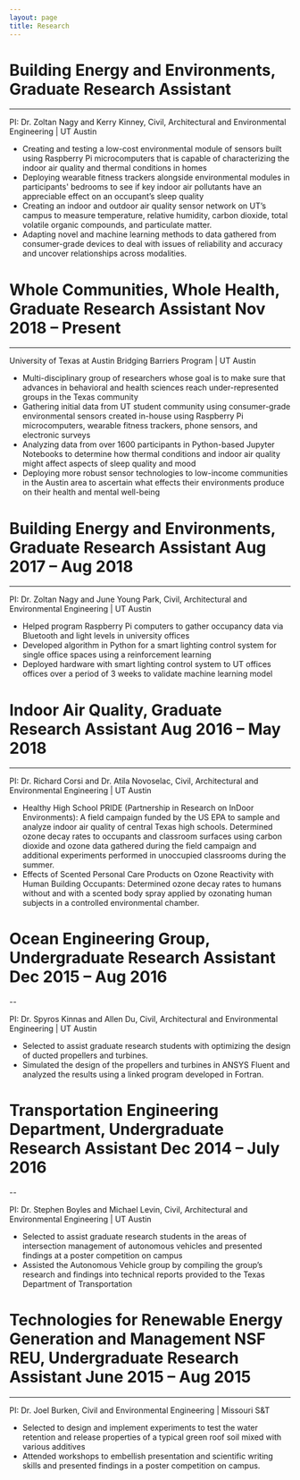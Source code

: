 ```yaml
---
layout: page
title: Research
---
```


# Building Energy and Environments, Graduate Research Assistant

---

PI: Dr. Zoltan Nagy and Kerry Kinney, Civil, Architectural and Environmental Engineering | UT Austin
* Creating and testing a low-cost environmental module of sensors built using Raspberry Pi microcomputers that is capable of characterizing the indoor air quality and thermal conditions in homes
* Deploying wearable fitness trackers alongside environmental modules in participants' bedrooms to see if key indoor air pollutants have an appreciable effect on an occupant’s sleep quality
* Creating an indoor and outdoor air quality sensor network on UT’s campus to measure temperature, relative humidity, carbon dioxide, total volatile organic compounds, and particulate matter.
* Adapting novel and machine learning methods to data gathered from consumer-grade devices to deal with issues of reliability and accuracy and uncover relationships across modalities.

# Whole Communities, Whole Health, Graduate Research Assistant Nov 2018 – Present

---

University of Texas at Austin Bridging Barriers Program | UT Austin
* Multi-disciplinary group of researchers whose goal is to make sure that advances in behavioral and health sciences
reach under-represented groups in the Texas community
* Gathering initial data from UT student community using consumer-grade environmental sensors created in-house using
Raspberry Pi microcomputers, wearable fitness trackers, phone sensors, and electronic surveys
* Analyzing data from over 1600 participants in Python-based Jupyter Notebooks to determine how thermal
conditions and indoor air quality might affect aspects of sleep quality and mood
* Deploying more robust sensor technologies to low-income communities in the Austin area to ascertain what
effects their environments produce on their health and mental well-being

# Building Energy and Environments, Graduate Research Assistant Aug 2017 – Aug 2018

---

PI: Dr. Zoltan Nagy and June Young Park, Civil, Architectural and Environmental Engineering | UT Austin
* Helped program Raspberry Pi computers to gather occupancy data via Bluetooth and light levels in university offices
* Developed algorithm in Python for a smart lighting control system for single office spaces using a reinforcement learning
* Deployed hardware with smart lighting control system to UT offices offices over a period of 3 weeks to validate machine learning model

# Indoor Air Quality, Graduate Research Assistant Aug 2016 – May 2018

---

PI: Dr. Richard Corsi and Dr. Atila Novoselac, Civil, Architectural and Environmental Engineering | UT Austin
* Healthy High School PRIDE (Partnership in Research on InDoor Environments): A field campaign funded by
the US EPA to sample and analyze indoor air quality of central Texas high schools. Determined ozone decay rates to occupants and classroom surfaces using carbon dioxide and ozone data gathered during the field campaign and additional experiments performed in unoccupied classrooms during the summer.
* Effects of Scented Personal Care Products on Ozone Reactivity with Human Building Occupants: Determined ozone decay rates to humans without and with a scented body spray applied by ozonating human subjects in a controlled environmental chamber.

# Ocean Engineering Group, Undergraduate Research Assistant Dec 2015 – Aug 2016

--

PI: Dr. Spyros Kinnas and Allen Du, Civil, Architectural and Environmental Engineering | UT Austin
* Selected to assist graduate research students with optimizing the design of ducted propellers and turbines.
* Simulated the design of the propellers and turbines in ANSYS Fluent and analyzed the results using a linked
program developed in Fortran.


# Transportation Engineering Department, Undergraduate Research Assistant Dec 2014 – July 2016

--

PI: Dr. Stephen Boyles and Michael Levin, Civil, Architectural and Environmental Engineering | UT Austin
* Selected to assist graduate research students in the areas of intersection management of autonomous vehicles
and presented findings at a poster competition on campus
* Assisted the Autonomous Vehicle group by compiling the group’s research and findings into technical reports
provided to the Texas Department of Transportation

# Technologies for Renewable Energy Generation and Management NSF REU, Undergraduate Research Assistant June 2015 – Aug 2015

---

PI: Dr. Joel Burken, Civil and Environmental Engineering | Missouri S&T
* Selected to design and implement experiments to test the water retention and release properties of a typical green roof soil mixed with various additives
* Attended workshops to embellish presentation and scientific writing skills and presented findings in a poster competition on campus.

